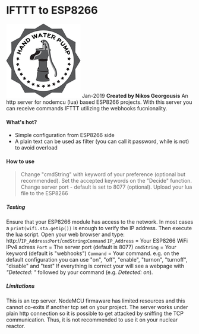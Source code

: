 # IFTTT to ESP8266
[![N|Solid](https://raw.githubusercontent.com/limbo666/IFTTT_to_ESP8266/master/Other/HWP.png)](https://http://georgousis.info/#Creations)
Jan-2019 
**Created by Nikos Georgousis**
An http server for nodemcu (lua) based ESP8266 projects. 
With this server you can receive commands IFTTT utilizing the webhooks fucnionality.
#### What's hot?
  - Simple configuration from ESP8266 side
  - A plain text can be used as filter (you can call it password, while is not) to avoid overload  
#### How to use
> Change "cmdString" with keyword of your preference (optional but recommended).
> Set the accepted keywords on the "Decide" function.
> Change server port - default is set to 8077 (optional).
> Upload your lua file to the ESP8266
##### Testing
Ensure that your ESP8266 module has access to the network. In most cases a `print(wifi.sta.getip())` is enough to verify the IP address. Then execute the lua script. 
Open your web browser and type: 
http://`IP_Address`:`Port`/`cmdString`:`Command`
`IP_Address` = Your ESP8266 WiFi IPv4 adress 
`Port` = The server port (default is 8077)
`cmdString` = Your keyword (default is "webhooks")
`Command` = Your command. e.g. on the default configuration you can use "on", "off", "enable", "turnon", "turnoff", "disable" and "test"
If everything is correct your will see a webpage with *"Detected: "* followed by your command (e.g. *Detected: on*).

##### Limitations
This is an tcp server. NodeMCU firmaware has limited resources and this cannot co-exits if another tcp set on your project.
The server works under plain http connection so it is possible to get attacked by sniffing the TCP communication. Thus, it is not recommended to use it on your nuclear reactor.